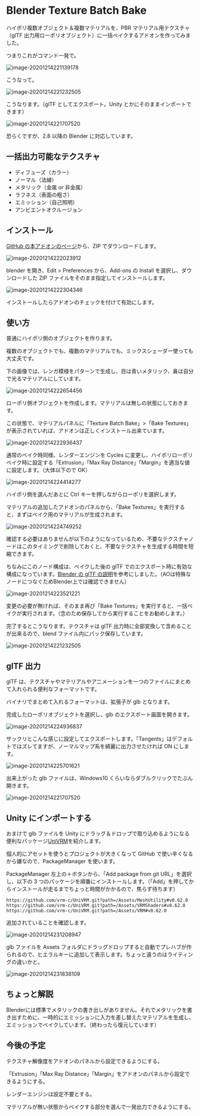 # Blender Texture Batch Bake

ハイポリ複数オブジェクト＆複数マテリアルを、PBR マテリアル用テクスチャ（glTF 出力用ローポリオブジェクト）に一括ベイクするアドオンを作ってみました。

つまりこれがコマンド一発で。

![image-20201214221139178](images/image-20201214221139178.png)

こうなって。

![image-20201214221232505](images/image-20201214221232505.png)

こうなります。（glTF としてエクスポート。Unity とかにそのままインポートできます）

![image-20201214221707520](images/image-20201214221707520.png)

恐らくですが、2.8 以降の Blender に対応しています。

## 一括出力可能なテクスチャ

* ディフューズ（カラー）
* ノーマル（法線）
* メタリック（金属 or 非金属）
* ラフネス（表面の粗さ）
* エミッション（自己照明）
* アンビエントオクルージョン



## インストール

[GitHub の本アドオンのページ](https://github.com/genki140/blender-batch-bake)から、ZIP でダウンロードします。

![image-20201214222023912](images/image-20201214222023912.png)

blender を開き、Edit > Preferences から、Add-ons の Install を選択し、ダウンロードした ZIP ファイルをそのまま指定してインストールします。

![image-20201214222304346](images/image-20201214222304346.png)

インストールしたらアドオンのチェックを付けて有効にします。

## 使い方

普通にハイポリ側のオブジェクトを作ります。

複数のオブジェクトでも、複数のマテリアルでも、ミックスシェーダー使っても大丈夫です。

下の画像では、レンガ模様をパターンで生成し、目は青いメタリック、鼻は自分で光るマテリアルにしています。

![image-20201214222654456](images/image-20201214222654456.png)

ローポリ側オブジェクトを作成します。マテリアルは無しの状態にしておきます。

この状態で、マテリアルパネルに「Texture Batch Bake」>「Bake Textures」が表示されていれば、アドオンは正しくインストール出来ています。

![image-20201214222936437](images/image-20201214222936437.png)

通常のベイク時同様、レンダーエンジンを Cycles に変更し、ハイポリローポリベイク時に設定する「Extrusion」「Max Ray Distance」「Margin」を適当な値に設定します。（大体以下ので OK）

![image-20201214224414277](images/image-20201214224414277.png)

ハイポリ側を選んだあとに Ctrl キーを押しながらローポリを選択します。

マテリアルの追加したアドオンのパネルから、「Bake Textures」を実行すると、まずはベイク用のマテリアルが生成されます。

![image-20201214224749252](images/image-20201214224749252.png)

確認する必要はありませんが以下のようになっているため、不要なテクスチャノードはこのタイミングで削除しておくと、不要なテクスチャを生成する時間を短縮できます。

ちなみにこのノード構成は、ベイクした後の glTF でのエクスポート時に有効な構成になっています。[Blender の glTF の説明](https://docs.blender.org/manual/ja/dev/addons/import_export/scene_gltf2.html)を参考にしました。（AOは特殊なノードにつなぐためBlender上では確認できません）

![image-20201214223521221](images/image-20201214223521221.png)

変更の必要が無ければ、そのまま再び「Bake Textures」を実行すると、一括ベイクが実行されます。（念のため保存してから実行することをお勧めします。）

完了するとこうなります。テクスチャは glTF 出力時に全部変換して含めることが出来るので、blend ファイル内にパック保存しています。

![image-20201214221232505](images/image-20201214221232505.png)

## glTF 出力

glTF は、テクスチャやマテリアルやアニメーションを一つのファイルにまとめて入れられる便利なフォーマットです。

バイナリでまとめて入れるフォーマットは、拡張子が glb となります。

完成したローポリオブジェクトを選択し、glb のエクスポート画面を開きます。

![image-20201214224936837](images/image-20201214224936837.png)

ザックリとこんな感じに設定してエクスポートします。「Tangents」はデフォルトではズレてますが、ノーマルマップ系を綺麗に出力させたければ ON にします。

![image-20201214225701621](images/image-20201214225701621.png)

出来上がった glb ファイルは、Windows10 くらいならダブルクリックでたぶん開きます。

![image-20201214221707520](images/image-20201214221707520.png)

## Unity にインポートする

おまけで glb ファイルを Unity にドラッグ＆ドロップで取り込めるようになる便利なパッケージ[UniVRM](https://github.com/vrm-c/UniVRM)を紹介します。

個人的にアセットを使うとプロジェクトが大きくなって GitHub で使い辛くなるから嫌なので、PackageManager を使います。

PackageManager 左上の＋ボタンから、「Add package from git URL」を選択し、以下の 3 つのパッケージを順番にインストールします。（「Add」を押してからインストールが走るまでちょっと時間がかかるので、焦らず待ちます）

```
https://github.com/vrm-c/UniVRM.git?path=/Assets/MeshUtility#v0.62.0
https://github.com/vrm-c/UniVRM.git?path=/Assets/VRMShaders#v0.62.0
https://github.com/vrm-c/UniVRM.git?path=/Assets/VRM#v0.62.0
```

追加されていることを確認します。

![image-20201214231208947](images/image-20201214231208947.png)

glb ファイルを Assets フォルダにドラッグドロップすると自動でプレハブが作られるので、ヒエラルキーに追加して表示します。ちょっと違うのはライティングの違いかと。

![image-20201214231838109](images/image-20201214231838109.png)



## ちょっと解説

Blenderには標準でメタリックの書き出しがありません。それでメタリックを書き出すために、一時的にエミッションに入力を差し替えたマテリアルを生成し、エミッションでベイクしています。（終わったら復元しています）



## 今後の予定

テクスチャ解像度をアドオンのパネルから設定できるようにする。

「Extrusion」「Max Ray Distance」「Margin」をアドオンのパネルから設定できるようにする。

レンダーエンジンは設定不要とする。

マテリアルが無い状態からベイクする部分を選んで一発出力できるようにする。

